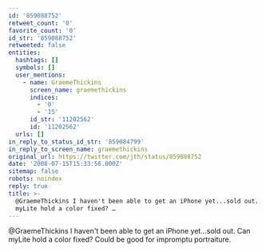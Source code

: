 ```yaml
---
id: '859088752'
retweet_count: '0'
favorite_count: '0'
id_str: '859088752'
retweeted: false
entities:
  hashtags: []
  symbols: []
  user_mentions:
    - name: GraemeThickins
      screen_name: graemethickins
      indices:
        - '0'
        - '15'
      id_str: '11202562'
      id: '11202562'
  urls: []
in_reply_to_status_id_str: '859084799'
in_reply_to_screen_name: graemethickins
original_url: https://twitter.com/jth/status/859088752
date: '2008-07-15T15:33:56.000Z'
sitemap: false
robots: noindex
reply: true
title: >-
  @GraemeThickins I haven't been able to get an iPhone yet...sold out. Can
  myLite hold a color fixed? …
---
```


@GraemeThickins I haven't been able to get an iPhone yet...sold out. Can myLite hold a color fixed? Could be good for impromptu portraiture.